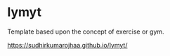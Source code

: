 # lymyt
Template based upon the concept of exercise or gym.

https://sudhirkumarojhaa.github.io/lymyt/
